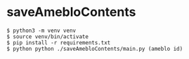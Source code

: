 # saveAmebloContents

```
$ python3 -m venv venv
$ source venv/bin/activate
$ pip install -r requirements.txt
$ python python ./saveAmebloContents/main.py (ameblo id)
```
